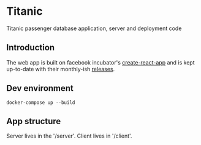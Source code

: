 # Titanic
Titanic passenger database application, server and deployment code

## Introduction

The web app is built on facebook incubator's [create-react-app](https://github.com/facebookincubator/create-react-app) and is kept up-to-date with their monthly-ish [releases](https://github.com/facebookincubator/create-react-app/releases).

## Dev environment

    docker-compose up --build

## App structure

Server lives in the '/server'. Client lives in '/client'.

